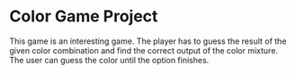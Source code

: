 # Color Game Project
 This game is an interesting game. The player has to guess the result of the given color combination and find the correct output of the color mixture. The user can guess the color until the option finishes.  
